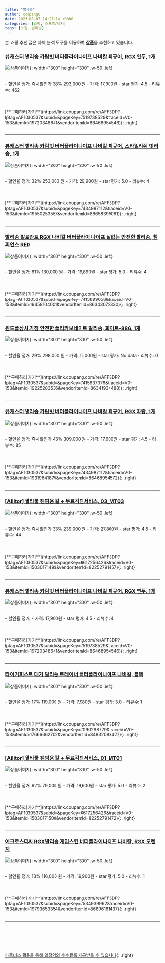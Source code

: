 ```yaml
---
title: "발리송"
author: coupang6
date: 2023-08-07 14:21:14 +0800
categories: [쇼핑, 스포츠/레저]
tags: [쇼핑, 발리송]
---
```


본 쇼핑 추천 글은 자체 분석 도구를 이용하여 [**상품**](https://link.coupang.com/a/bao1ui)을 추천하고 있습니다.

### [뷰캐스터 발리송 카람빗 버터플라이나이프 나비칼 피규어, RGX 연두, 1개](https://link.coupang.com/re/AFFSDP?lptag=AF1030537&subid=&pageKey=7519738529&traceid=V0-153&itemId=19720348641&vendorItemId=86468954546)

![상품이미지](https://thumbnail9.coupangcdn.com/thumbnails/remote/230x230ex/image/vendor_inventory/a654/71dfaf15f64e2ef0c8dd96d758a1254e2c20db6a691b77ea79177d0c07de.png){: width="300" height="300" .w-50 .left}


<br>
- 할인율 정가: 즉시할인가 38%  293,000   원
- 가격: 17,900원
- star 평가: 4.5
- 리뷰수: 462
<br>
<br>
<br>
<br>
[**구매하러 가기**](https://link.coupang.com/re/AFFSDP?lptag=AF1030537&subid=&pageKey=7519738529&traceid=V0-153&itemId=19720348641&vendorItemId=86468954546){: .right}
<br>
<br>

---

### [뷰캐스터 발리송 카람빗 버터플라이나이프 나비칼 피규어, 스타일리쉬 빗리송, 1개](https://link.coupang.com/re/AFFSDP?lptag=AF1030537&subid=&pageKey=7434987112&traceid=V0-153&itemId=19550253557&vendorItemId=86658399061)

![상품이미지](https://thumbnail10.coupangcdn.com/thumbnails/remote/230x230ex/image/vendor_inventory/9bd3/1a0dd7288b9a5c077a4cd57679c8cb2497705642381b25493131edc499a6.png){: width="300" height="300" .w-50 .left}


<br>
- 할인율 정가: 32%  253,000   원
- 가격: 20,900원
- star 평가: 5.0
- 리뷰수: 4
<br>
<br>
<br>
<br>
[**구매하러 가기**](https://link.coupang.com/re/AFFSDP?lptag=AF1030537&subid=&pageKey=7434987112&traceid=V0-153&itemId=19550253557&vendorItemId=86658399061){: .right}
<br>
<br>

---

### [발리송 발로란트 RGX 나비칼 버터플라이 나이프 날없는 안전한 발리송, 챔피언스 RED](https://link.coupang.com/re/AFFSDP?lptag=AF1030537&subid=&pageKey=7413899058&traceid=V0-153&itemId=19458104001&vendorItemId=86343072330)

![상품이미지](https://thumbnail7.coupangcdn.com/thumbnails/remote/230x230ex/image/vendor_inventory/c4a5/80aeff04c85e108a7581617a68856f618d21139a314eef948cee91535d7b.png){: width="300" height="300" .w-50 .left}


<br>
- 할인율 정가: 61%  130,000   원
- 가격: 19,890원
- star 평가: 5.0
- 리뷰수: 4
<br>
<br>
<br>
<br>
[**구매하러 가기**](https://link.coupang.com/re/AFFSDP?lptag=AF1030537&subid=&pageKey=7413899058&traceid=V0-153&itemId=19458104001&vendorItemId=86343072330){: .right}
<br>
<br>

---

### [윈드폴상사 가장 안전한 폴리카보네이트 발리송, 화이트-886, 1개](https://link.coupang.com/re/AFFSDP?lptag=AF1030537&subid=&pageKey=7415837376&traceid=V0-153&itemId=19225283536&vendorItemId=86341934488)

![상품이미지](https://thumbnail9.coupangcdn.com/thumbnails/remote/230x230ex/image/vendor_inventory/772f/2458ec31afa65ff4a38ea018ede2695de8490f1254f06ff0e149619a131e.jpg){: width="300" height="300" .w-50 .left}


<br>
- 할인율 정가: 29%  298,000   원
- 가격: 15,000원
- star 평가: No data
- 리뷰수: 0
<br>
<br>
<br>
<br>
[**구매하러 가기**](https://link.coupang.com/re/AFFSDP?lptag=AF1030537&subid=&pageKey=7415837376&traceid=V0-153&itemId=19225283536&vendorItemId=86341934488){: .right}
<br>
<br>

---

### [뷰캐스터 발리송 카람빗 버터플라이나이프 나비칼 피규어, RGX 파랑, 1개](https://link.coupang.com/re/AFFSDP?lptag=AF1030537&subid=&pageKey=7434987112&traceid=V0-153&itemId=19319641875&vendorItemId=86468954572)

![상품이미지](https://thumbnail6.coupangcdn.com/thumbnails/remote/230x230ex/image/vendor_inventory/f5ee/9aedf99037325dfe90af5353623cf1cfc3a3442becfe108d5839a3a63ce8.png){: width="300" height="300" .w-50 .left}


<br>
- 할인율 정가: 즉시할인가 43%  309,000   원
- 가격: 17,900원
- star 평가: 4.5
- 리뷰수: 85
<br>
<br>
<br>
<br>
[**구매하러 가기**](https://link.coupang.com/re/AFFSDP?lptag=AF1030537&subid=&pageKey=7434987112&traceid=V0-153&itemId=19319641875&vendorItemId=86468954572){: .right}
<br>
<br>

---

### [[Ailitor] 멀티툴 캠핑용 칼 + 무료각인서비스, 03_MT03](https://link.coupang.com/re/AFFSDP?lptag=AF1030537&subid=&pageKey=6617256426&traceid=V0-153&itemId=15030171499&vendorItemId=82252791457)

![상품이미지](https://thumbnail6.coupangcdn.com/thumbnails/remote/230x230ex/image/vendor_inventory/a280/b9e907e1f9c74f3019f4436fada786962e40dac582f34ca3ca1cf7734769.jpg){: width="300" height="300" .w-50 .left}


<br>
- 할인율 정가: 즉시할인가 33%  239,000   원
- 가격: 27,800원
- star 평가: 4.5
- 리뷰수: 44
<br>
<br>
<br>
<br>
[**구매하러 가기**](https://link.coupang.com/re/AFFSDP?lptag=AF1030537&subid=&pageKey=6617256426&traceid=V0-153&itemId=15030171499&vendorItemId=82252791457){: .right}
<br>
<br>

---

### [뷰캐스터 발리송 카람빗 버터플라이나이프 나비칼 피규어, RGX 연두, 1개](https://link.coupang.com/re/AFFSDP?lptag=AF1030537&subid=&pageKey=7519738529&traceid=V0-153&itemId=19720348641&vendorItemId=86468954546)

![상품이미지](https://thumbnail9.coupangcdn.com/thumbnails/remote/230x230ex/image/vendor_inventory/a654/71dfaf15f64e2ef0c8dd96d758a1254e2c20db6a691b77ea79177d0c07de.png){: width="300" height="300" .w-50 .left}


<br>
- 할인율 정가: 
- 가격: 17,900원
- star 평가: 4.5
- 리뷰수: 4
<br>
<br>
<br>
<br>
[**구매하러 가기**](https://link.coupang.com/re/AFFSDP?lptag=AF1030537&subid=&pageKey=7519738529&traceid=V0-153&itemId=19720348641&vendorItemId=86468954546){: .right}
<br>
<br>

---

### [타이거피스트 대거 발리송 트레이너 버터플라이나이프 나비칼, 블랙](https://link.coupang.com/re/AFFSDP?lptag=AF1030537&subid=&pageKey=7090298779&traceid=V0-153&itemId=17666662702&vendorItemId=84832083427)

![상품이미지](https://thumbnail10.coupangcdn.com/thumbnails/remote/230x230ex/image/vendor_inventory/f256/552766a267540a9bd81e7284df5e6211e0996170cf3bd6cb07565a6ee077.png){: width="300" height="300" .w-50 .left}


<br>
- 할인율 정가: 17%  119,000   원
- 가격: 7,980원
- star 평가: 3.0
- 리뷰수: 1
<br>
<br>
<br>
<br>
[**구매하러 가기**](https://link.coupang.com/re/AFFSDP?lptag=AF1030537&subid=&pageKey=7090298779&traceid=V0-153&itemId=17666662702&vendorItemId=84832083427){: .right}
<br>
<br>

---

### [[Ailitor] 멀티툴 캠핑용 칼 + 무료각인서비스, 01_MT01](https://link.coupang.com/re/AFFSDP?lptag=AF1030537&subid=&pageKey=6617256426&traceid=V0-153&itemId=15030171500&vendorItemId=82252791472)

![상품이미지](https://thumbnail10.coupangcdn.com/thumbnails/remote/230x230ex/image/vendor_inventory/eb51/52e5589aa4effa9dfb6e7c973a19e4723bb5ce8efe06fff12d4bafb8563b.jpg){: width="300" height="300" .w-50 .left}


<br>
- 할인율 정가: 62%  79,000   원
- 가격: 19,600원
- star 평가: 5.0
- 리뷰수: 2
<br>
<br>
<br>
<br>
[**구매하러 가기**](https://link.coupang.com/re/AFFSDP?lptag=AF1030537&subid=&pageKey=6617256426&traceid=V0-153&itemId=15030171500&vendorItemId=82252791472){: .right}
<br>
<br>

---

### [어크로스더씨 RGX발리송 게임스킨 버터플라이나이프 나비칼, RGX 오렌지](https://link.coupang.com/re/AFFSDP?lptag=AF1030537&subid=&pageKey=7534939962&traceid=V0-153&itemId=19793653354&vendorItemId=86896181437)

![상품이미지](https://thumbnail10.coupangcdn.com/thumbnails/remote/230x230ex/image/vendor_inventory/6ddc/a63f179ee675325336e4893484161e8e4869aa780dd6688792f69f050350.png){: width="300" height="300" .w-50 .left}


<br>
- 할인율 정가: 13%  116,000   원
- 가격: 19,900원
- star 평가: 5.0
- 리뷰수: 1
<br>
<br>
<br>
<br>
[**구매하러 가기**](https://link.coupang.com/re/AFFSDP?lptag=AF1030537&subid=&pageKey=7534939962&traceid=V0-153&itemId=19793653354&vendorItemId=86896181437){: .right}
<br>
<br>

---
<br><br><br><br><br> [파트너스 활동을 통해 일정액의 수수료를 제공받을 수 있습니다](https://link.coupang.com/a/bao1ui){: .right}